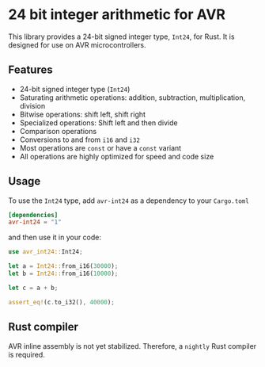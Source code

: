 # 24 bit integer arithmetic for AVR

This library provides a 24-bit signed integer type, `Int24`, for Rust.
It is designed for use on AVR microcontrollers.

## Features

- 24-bit signed integer type (`Int24`)
- Saturating arithmetic operations: addition, subtraction, multiplication, division
- Bitwise operations: shift left, shift right
- Specialized operations: Shift left and then divide
- Comparison operations
- Conversions to and from `i16` and `i32`
- Most operations are `const` or have a `const` variant
- All operations are highly optimized for speed and code size

## Usage

To use the `Int24` type, add `avr-int24` as a dependency to your `Cargo.toml`

```toml
[dependencies]
avr-int24 = "1"
```

and then use it in your code:

```rust
use avr_int24::Int24;

let a = Int24::from_i16(30000);
let b = Int24::from_i16(10000);

let c = a + b;

assert_eq!(c.to_i32(), 40000);
```

## Rust compiler

AVR inline assembly is not yet stabilized.
Therefore, a `nightly` Rust compiler is required.

